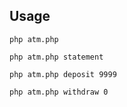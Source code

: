 Usage
-----
`php atm.php`

`php atm.php statement`

`php atm.php deposit 9999`

`php atm.php withdraw 0`
